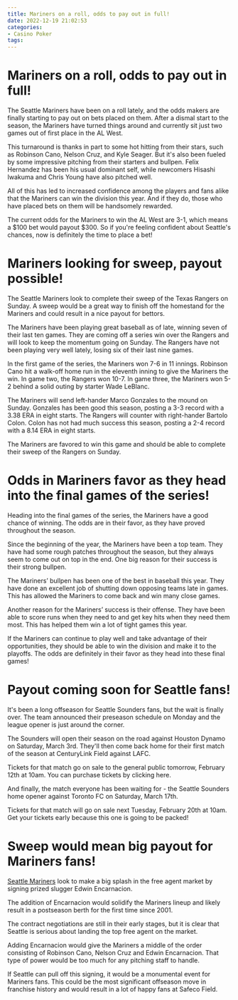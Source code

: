 ```yaml
---
title: Mariners on a roll, odds to pay out in full!
date: 2022-12-19 21:02:53
categories:
- Casino Poker
tags:
---
```



#  Mariners on a roll, odds to pay out in full!

The Seattle Mariners have been on a roll lately, and the odds makers are finally starting to pay out on bets placed on them. After a dismal start to the season, the Mariners have turned things around and currently sit just two games out of first place in the AL West.

This turnaround is thanks in part to some hot hitting from their stars, such as Robinson Cano, Nelson Cruz, and Kyle Seager. But it's also been fueled by some impressive pitching from their starters and bullpen. Felix Hernandez has been his usual dominant self, while newcomers Hisashi Iwakuma and Chris Young have also pitched well.

All of this has led to increased confidence among the players and fans alike that the Mariners can win the division this year. And if they do, those who have placed bets on them will be handsomely rewarded.

The current odds for the Mariners to win the AL West are 3-1, which means a $100 bet would payout $300. So if you're feeling confident about Seattle's chances, now is definitely the time to place a bet!

#  Mariners looking for sweep, payout possible!

The Seattle Mariners look to complete their sweep of the Texas Rangers on Sunday. A sweep would be a great way to finish off the homestand for the Mariners and could result in a nice payout for bettors.

The Mariners have been playing great baseball as of late, winning seven of their last ten games. They are coming off a series win over the Rangers and will look to keep the momentum going on Sunday. The Rangers have not been playing very well lately, losing six of their last nine games.

In the first game of the series, the Mariners won 7-6 in 11 innings. Robinson Cano hit a walk-off home run in the eleventh inning to give the Mariners the win. In game two, the Rangers won 10-7. In game three, the Mariners won 5-2 behind a solid outing by starter Wade LeBlanc.

The Mariners will send left-hander Marco Gonzales to the mound on Sunday. Gonzales has been good this season, posting a 3-3 record with a 3.38 ERA in eight starts. The Rangers will counter with right-hander Bartolo Colon. Colon has not had much success this season, posting a 2-4 record with a 8.14 ERA in eight starts.

The Mariners are favored to win this game and should be able to complete their sweep of the Rangers on Sunday.

#  Odds in Mariners favor as they head into the final games of the series!

Heading into the final games of the series, the Mariners have a good chance of winning. The odds are in their favor, as they have proved throughout the season.

Since the beginning of the year, the Mariners have been a top team. They have had some rough patches throughout the season, but they always seem to come out on top in the end. One big reason for their success is their strong bullpen.

The Mariners’ bullpen has been one of the best in baseball this year. They have done an excellent job of shutting down opposing teams late in games. This has allowed the Mariners to come back and win many close games.

Another reason for the Mariners’ success is their offense. They have been able to score runs when they need to and get key hits when they need them most. This has helped them win a lot of tight games this year.

If the Mariners can continue to play well and take advantage of their opportunities, they should be able to win the division and make it to the playoffs. The odds are definitely in their favor as they head into these final games!

#  Payout coming soon for Seattle fans!

It's been a long offseason for Seattle Sounders fans, but the wait is finally over. The team announced their preseason schedule on Monday and the league opener is just around the corner.

The Sounders will open their season on the road against Houston Dynamo on Saturday, March 3rd. They'll then come back home for their first match of the season at CenturyLink Field against LAFC.

Tickets for that match go on sale to the general public tomorrow, February 12th at 10am. You can purchase tickets by clicking here.

And finally, the match everyone has been waiting for - the Seattle Sounders home opener against Toronto FC on Saturday, March 17th.

Tickets for that match will go on sale next Tuesday, February 20th at 10am. Get your tickets early because this one is going to be packed!

#  Sweep would mean big payout for Mariners fans!

[Seattle Mariners](https://www.mlb.com/mariners/) look to make a big splash in the free agent market by signing prized slugger Edwin Encarnacion.

The addition of Encarnacion would solidify the Mariners lineup and likely result in a postseason berth for the first time since 2001.

The contract negotiations are still in their early stages, but it is clear that Seattle is serious about landing the top free agent on the market.

Adding Encarnacion would give the Mariners a middle of the order consisting of Robinson Cano, Nelson Cruz and Edwin Encarnacion. That type of power would be too much for any pitching staff to handle.

If Seattle can pull off this signing, it would be a monumental event for Mariners fans. This could be the most significant offseason move in franchise history and would result in a lot of happy fans at Safeco Field.